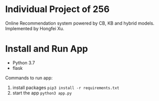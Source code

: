 # Individual Project of 256

Online Recommendation system powered by CB, KB and hybrid models.
Implemented by Hongfei Xu.

# Install and Run App
* Python 3.7
* flask

Commands to run app: 
1. install packages
`pip3 install -r requirements.txt`
2. start the app 
`python3 app.py`
